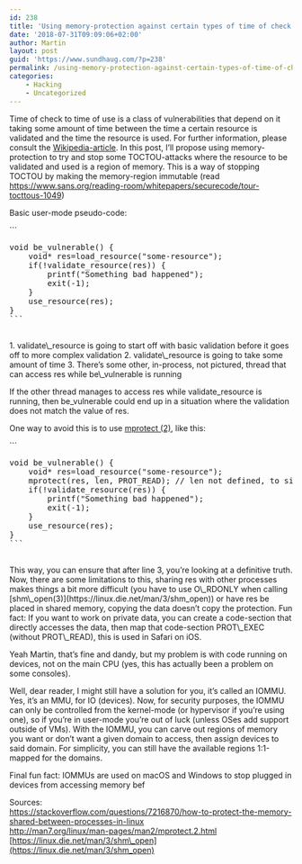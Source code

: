 ```yaml
---
id: 238
title: 'Using memory-protection against certain types of time of check to time of use (TOCTOU)-attacks'
date: '2018-07-31T09:09:06+02:00'
author: Martin
layout: post
guid: 'https://www.sundhaug.com/?p=238'
permalink: /using-memory-protection-against-certain-types-of-time-of-check-to-time-of-use-toctou-attacks/
categories:
    - Hacking
    - Uncategorized
---
```


Time of check to time of use is a class of vulnerabilities that depend on it taking some amount of time between the time a certain resource is validated and the time the resource is used. For further information, please consult the [Wikipedia-article](https://en.wikipedia.org/wiki/Time_of_check_to_time_of_use). In this post, I’ll propose using memory-protection to try and stop some TOCTOU-attacks where the resource to be validated and used is a region of memory. This is a way of stopping TOCTOU by making the memory-region immutable (read <https://www.sans.org/reading-room/whitepapers/securecode/tour-tocttous-1049>)

Basic user-mode pseudo-code:

<div class="wp-block-syntaxhighlighter-code ">```
<pre class="brush: cpp; title: ; notranslate" title="">
void be_vulnerable() {
    void* res=load_resource("some-resource");
    if(!validate_resource(res)) {
        printf("Something bad happened");
        exit(-1);
    }
    use_resource(res);
}
```

</div>1. validate\_resource is going to start off with basic validation before it goes off to more complex validation
2. validate\_resource is going to take some amount of time
3. There’s some other, in-process, not pictured, thread that can access res while be\_vulnerable is running

If the other thread manages to access res while validate\_resource is running, then be\_vulnerable could end up in a situation where the validation does not match the value of res.

One way to avoid this is to use [mprotect (2)](http://man7.org/linux/man-pages/man2/mprotect.2.html), like this:

<div class="wp-block-syntaxhighlighter-code ">```
<pre class="brush: cpp; title: ; notranslate" title="">
void be_vulnerable() {
    void* res=load_resource("some-resource");
    mprotect(res, len, PROT_READ); // len not defined, to simplify example
    if(!validate_resource(res)) {
        printf("Something bad happened");
        exit(-1);
    }
    use_resource(res);
}
```

</div>This way, you can ensure that after line 3, you’re looking at a definitive truth. Now, there are some limitations to this, sharing res with other processes makes things a bit more difficult (you have to use O\_RDONLY when calling [shm\_open(3)](https://linux.die.net/man/3/shm_open)) or have res be placed in shared memory, copying the data doesn’t copy the protection. Fun fact: If you want to work on private data, you can create a code-section that directly accesses the data, then map that code-section PROT\_EXEC (without PROT\_READ), this is used in Safari on iOS.

Yeah Martin, that’s fine and dandy, but my problem is with code running on devices, not on the main CPU (yes, this has actually been a problem on some consoles).

Well, dear reader, I might still have a solution for you, it’s called an IOMMU. Yes, it’s an MMU, for IO (devices). Now, for security purposes, the IOMMU can only be controlled from the kernel-mode (or hypervisor if you’re using one), so if you’re in user-mode you’re out of luck (unless OSes add support outside of VMs). With the IOMMU, you can carve out regions of memory you want or don’t want a given domain to access, then assign devices to said domain. For simplicity, you can still have the available regions 1:1-mapped for the domains.

Final fun fact: IOMMUs are used on macOS and Windows to stop plugged in devices from accessing memory bef

Sources:  
<https://stackoverflow.com/questions/7216870/how-to-protect-the-memory-shared-between-processes-in-linux>  
<http://man7.org/linux/man-pages/man2/mprotect.2.html>  
[https://linux.die.net/man/3/shm\_open](https://linux.die.net/man/3/shm_open)